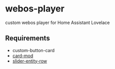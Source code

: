 # webos-player
custom webos player for Home Assistant Lovelace

## Requirements
- custom-button-card
- [card-mod](https://github.com/thomasloven/lovelace-card-mod)
- [slider-entity-row](https://github.com/thomasloven/lovelace-slider-entity-row)
